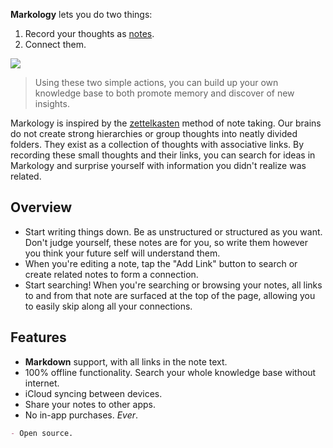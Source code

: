 **Markology** lets you do two things:

1. Record your thoughts as [notes](/1624369519.md).
2. Connect them.

![](/Connections.png)

> Using these two simple actions, you can build up your own knowledge base to both promote memory and discover of new insights.

Markology is inspired by the [zettelkasten](https://en.wikipedia.org/wiki/Zettelkasten) method of note taking. Our brains do not create strong hierarchies or group thoughts into neatly divided folders. They exist as a collection of thoughts with associative links. By recording these small thoughts and their links, you can search for ideas in Markology and surprise yourself with information you didn't realize was related.

## Overview

- Start writing things down. Be as unstructured or structured as you want. Don't judge yourself, these notes are for you, so write them however you think your future self will understand them.
- When you're editing a note, tap the "Add Link" button to search or create related notes to form a connection.
- Start searching! When you're searching or browsing your notes, all links to and from that note are surfaced at the top of the page, allowing you to easily skip along all your connections.

## Features

- **Markdown** support, with all links in the note text.
- 100% offline functionality. Search your whole knowledge base without internet.
- iCloud syncing between devices.
- Share your notes to other apps.
- No in-app purchases. *Ever*.
```markdown
- Open source.
```
